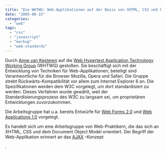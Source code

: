 ```yaml
---
title: "Die WHTWG: Web-Applikationen auf der Basis von XHTML, CSS und DOM"
date: "2005-08-15"
categories: 
  - "web"
tags: 
  - "css"
  - "javascript"
  - "markup"
  - "web-standards"
---
```


Durch [Anne van Kesteren](http://annevankesteren.nl/) auf die [Web Hypertext Application Technology Working Group](http://whatwg.org/) (WHTWG) gestoßen. Sie beschäftigt sich mit der Entwicklung von Techniken für Web-Applikationen; beteiligt sind Verantwortliche für die Browser Mozilla, Opera und Safari. Die Gruppe strebt Rückwärts-Kompatibilität vor allem zum Internet Explorer 6 an. Die Spezifikationen werden dem W3C vorgelegt, um dort standardisiert zu werden. Dieses Verfahren wurde gewählt, weil der Standardisierungsprozess des W3C zu langsam sei, um proprietären Entwicklungen zuvorzukommen.

Die Arbeitsgruppe hat u.a. bereits Entwürfe für [Web Forms 2.0](http://whatwg.org/specs/web-forms/current-work/) und [Web Applications 1.0](http://whatwg.org/specs/web-apps/current-work/) vorgelegt.

Es handelt sich um eine Arbeitsgruppe von Web-Praktikern, die das sich an XHTML, CSS und dem Document Object Model orientiert. Der Begriff der Web-Applikation erinnert an das [AJAX](http://de.wikipedia.org/wiki/AJAX) \-Konzept

.
